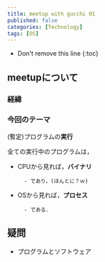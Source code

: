 ```yaml
---
title: meetup with gucchi 01 
published: false
categories: [Technology]
tags: [OS]
---
```


* Don't remove this line
{:toc}
## meetupについて
### 経緯
### 今回のテーマ
(暫定)プログラムの**実行**  

全ての実行中のプログラムは，  
- CPUから見れば，**バイナリ** 
        
        - であり，(ほんとに？ｗ)  
- OSから見れば，**プロセス**
        
        - である．
##
##
## 疑問
- プログラムとソフトウェア
